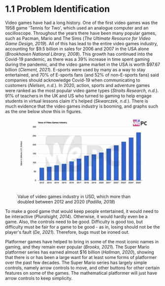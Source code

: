 # 1.1 Problem Identification

Video games have had a long history. One of the first video games was the 1958 game 'Tennis for Two', which used an analogue computer and an oscilloscope. Throughout the years there have been many popular games, such as Pacman, Mario and The Sims (_The Ultimate Resource for Video Game Design, 2019_). All of this has lead to the entire video games industry, accounting for $9.5 billion in sales for 2006 and 2007 in the USA alone (_Brookhaven National Library, 2008_). This growth has continued into the Covid-19 pandemic, as there was a 39% increase in time spent gaming during the pandemic, and the video game market in the USA is worth $97.67 billion (_Clement, 2021_). E-sports were used by many as a way to stay entertained, and 70% of E-sports fans (and 52% of non-E-sports fans) said companies should acknowledge Covid-19 when communicating to customers (_Nielsen, n.d._). In 2020, action, sports and adventure games were ranked as the most popular video game types (_Straits Research, n.d._). 91% of teachers in the UK and US who turned to gaming to help engage students in virtual lessons claim it's helped (_Skwarczek, n.d._). There is much evidence that the video games industry is booming, and graphs such as the one below show this in figures.

<figure><img src="../.gitbook/assets/image (2).png" alt=""><figcaption><p>Value of video games industry in USD, which more than doubled between 2012 and 2020 (<em>Padilla, 2018</em>)</p></figcaption></figure>

To make a good game that would keep people entertained, it would need to be interactive (_Pluralsight, 2014_). Otherwise, it would hardly even be a game. Also, the controls need to be good. Difficulty is good too, but difficulty must be fair for a game to be good - as in, losing should not be the player's fault (_De, 2021_). Therefore, bugs must be ironed out.

Platformer games have helped to bring in some of the most iconic names in gaming, and they remain ever popular (_Brooks, 2021_). The Super Mario platformer series has earned almost $16 billion (_Hallman, 2020_), showing that there is or has been a large want for at least some forms of platformer over the past few decades. The Super Mario series has largely simple controls, namely arrow controls to move, and other buttons for other certain features on some of the games. The mathematical platformer will just have arrow controls to keep simplicity.
